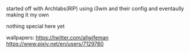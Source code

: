 started off with Archlabs(RIP) using i3wm and their config and eventaully making it my own

nothing special here yet 

wallpapers: https://twitter.com/allwifeman https://www.pixiv.net/en/users/7129780
